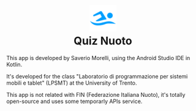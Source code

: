 <h1 align="center">
    <br>
    <img width="70" src="images/swimming_icon.svg" alt="App icon" />
    <br>
    Quiz Nuoto
    <br>
</h1>

This app is developed by Saverio Morelli, using the Android Studio IDE in Kotlin.

It's developed for the class "Laboratorio di programmazione per sistemi mobili e tablet" (LPSMT) at the University of Trento.

This app is not related with FIN (Federazione Italiana Nuoto), it's totally open-source and uses some temporarly APIs service.
